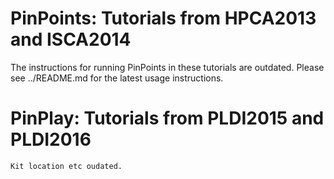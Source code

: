 # PinPoints:  Tutorials from HPCA2013 and ISCA2014
   The instructions for running PinPoints in these tutorials are outdated.
   Please see ../README.md for the latest usage instructions.
# PinPlay:  Tutorials from PLDI2015 and PLDI2016
    Kit location etc oudated. 
